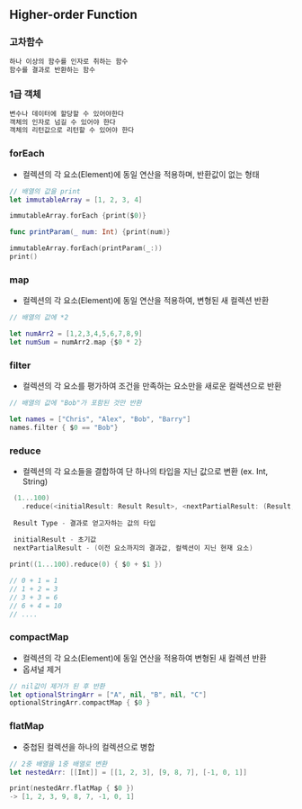 ## Higher-order Function

### 고차함수

```swift
하나 이상의 함수를 인자로 취하는 함수
함수를 결과로 반환하는 함수
```

### 1급 객체

```swift
변수나 데이터에 할당할 수 있어야한다
객체의 인자로 넘길 수 있어야 한다
객체의 리턴값으로 리턴할 수 있어야 한다
```

### forEach
* 컬렉션의 각 요소(Element)에 동일 연산을 적용하며, 반환값이 없는 형태

```swift
// 배열의 값을 print
let immutableArray = [1, 2, 3, 4]

immutableArray.forEach {print($0)}

func printParam(_ num: Int) {print(num)}

immutableArray.forEach(printParam(_:))
print()
```

### map
* 컬렉션의 각 요소(Element)에 동일 연산을 적용하여, 변형된 새 컬렉션 반환

```swift
// 배열의 값에 *2

let numArr2 = [1,2,3,4,5,6,7,8,9]
let numSum = numArr2.map {$0 * 2}
```

### filter
* 컬렉션의 각 요소를 평가하여 조건을 만족하는 요소만을 새로운 컬렉션으로 반환

```swift
// 배열의 값에 "Bob"가 포함된 것만 반환

let names = ["Chris", "Alex", "Bob", "Barry"]
names.filter { $0 == "Bob"}
```

### reduce
* 컬렉션의 각 요소들을 결합하여 단 하나의 타입을 지닌 값으로 변환 (ex. Int, String)

```swift
 (1...100)
   .reduce(<initialResult: Result Result>, <nextPartialResult: (Result, Int) throws -> Result(Result, Int) throws -> Result>)
 
 Result Type - 결과로 얻고자하는 값의 타입
 
 initialResult - 초기값
 nextPartialResult - (이전 요소까지의 결과값, 컬렉션이 지닌 현재 요소)

print((1...100).reduce(0) { $0 + $1 })

// 0 + 1 = 1
// 1 + 2 = 3
// 3 + 3 = 6
// 6 + 4 = 10
// ....
```

### compactMap
* 컬렉션의 각 요소(Element)에 동일 연산을 적용하여 변형된 새 컬렉션 반환
* 옵셔널 제거

```swift
// nil값이 제거가 된 후 반환
let optionalStringArr = ["A", nil, "B", nil, "C"]
optionalStringArr.compactMap { $0 }
```

### flatMap
* 중첩된 컬렉션을 하나의 컬렉션으로 병합

```swift
// 2중 배열을 1중 배열로 변환
let nestedArr: [[Int]] = [[1, 2, 3], [9, 8, 7], [-1, 0, 1]]

print(nestedArr.flatMap { $0 })
-> [1, 2, 3, 9, 8, 7, -1, 0, 1]
```